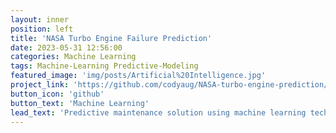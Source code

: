 ```yaml
---
layout: inner
position: left
title: 'NASA Turbo Engine Failure Prediction'
date: 2023-05-31 12:56:00
categories: Machine Learning
tags: Machine-Learning Predictive-Modeling
featured_image: 'img/posts/Artificial%20Intelligence.jpg'
project_link: 'https://github.com/codyaug/NASA-turbo-engine-prediction/tree/main'
button_icon: 'github'
button_text: 'Machine Learning'
lead_text: 'Predictive maintenance solution using machine learning techniques to forecast component failures'
---
```

